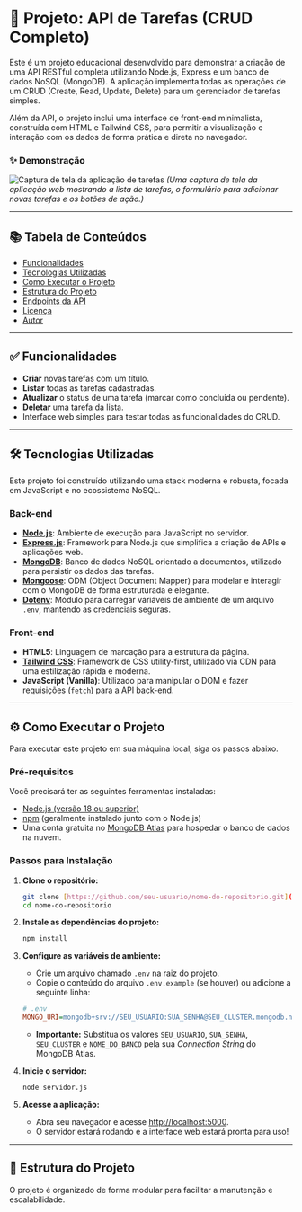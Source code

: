 # 🚀 Projeto: API de Tarefas (CRUD Completo)

Este é um projeto educacional desenvolvido para demonstrar a criação de uma API RESTful completa utilizando Node.js, Express e um banco de dados NoSQL (MongoDB). A aplicação implementa todas as operações de um CRUD (Create, Read, Update, Delete) para um gerenciador de tarefas simples.

Além da API, o projeto inclui uma interface de front-end minimalista, construída com HTML e Tailwind CSS, para permitir a visualização e interação com os dados de forma prática e direta no navegador.

### ✨ Demonstração

![Captura de tela da aplicação de tarefas](https://i.imgur.com/uCg0m0z.png)
*(Uma captura de tela da aplicação web mostrando a lista de tarefas, o formulário para adicionar novas tarefas e os botões de ação.)*

---

## 📚 Tabela de Conteúdos

- [Funcionalidades](#-funcionalidades)
- [Tecnologias Utilizadas](#-tecnologias-utilizadas)
- [Como Executar o Projeto](#-como-executar-o-projeto)
- [Estrutura do Projeto](#-estrutura-do-projeto)
- [Endpoints da API](#-endpoints-da-api)
- [Licença](#-licença)
- [Autor](#-autor)

---

## ✅ Funcionalidades

-   **Criar** novas tarefas com um título.
-   **Listar** todas as tarefas cadastradas.
-   **Atualizar** o status de uma tarefa (marcar como concluída ou pendente).
-   **Deletar** uma tarefa da lista.
-   Interface web simples para testar todas as funcionalidades do CRUD.

---

## 🛠️ Tecnologias Utilizadas

Este projeto foi construído utilizando uma stack moderna e robusta, focada em JavaScript e no ecossistema NoSQL.

### Back-end
-   **[Node.js](https://nodejs.org/)**: Ambiente de execução para JavaScript no servidor.
-   **[Express.js](https://expressjs.com/)**: Framework para Node.js que simplifica a criação de APIs e aplicações web.
-   **[MongoDB](https://www.mongodb.com/)**: Banco de dados NoSQL orientado a documentos, utilizado para persistir os dados das tarefas.
-   **[Mongoose](https://mongoosejs.com/)**: ODM (Object Document Mapper) para modelar e interagir com o MongoDB de forma estruturada e elegante.
-   **[Dotenv](https://github.com/motdotla/dotenv)**: Módulo para carregar variáveis de ambiente de um arquivo `.env`, mantendo as credenciais seguras.

### Front-end
-   **HTML5**: Linguagem de marcação para a estrutura da página.
-   **[Tailwind CSS](https://tailwindcss.com/)**: Framework de CSS utility-first, utilizado via CDN para uma estilização rápida e moderna.
-   **JavaScript (Vanilla)**: Utilizado para manipular o DOM e fazer requisições (`fetch`) para a API back-end.

---

## ⚙️ Como Executar o Projeto

Para executar este projeto em sua máquina local, siga os passos abaixo.

### Pré-requisitos

Você precisará ter as seguintes ferramentas instaladas:
-   [Node.js (versão 18 ou superior)](https://nodejs.org/en/download/)
-   [npm](https://www.npmjs.com/) (geralmente instalado junto com o Node.js)
-   Uma conta gratuita no [MongoDB Atlas](https://www.mongodb.com/cloud/atlas) para hospedar o banco de dados na nuvem.

### Passos para Instalação

1.  **Clone o repositório:**
    ```bash
    git clone [https://github.com/seu-usuario/nome-do-repositorio.git](https://github.com/seu-usuario/nome-do-repositorio.git)
    cd nome-do-repositorio
    ```

2.  **Instale as dependências do projeto:**
    ```bash
    npm install
    ```

3.  **Configure as variáveis de ambiente:**
    -   Crie um arquivo chamado `.env` na raiz do projeto.
    -   Copie o conteúdo do arquivo `.env.example` (se houver) ou adicione a seguinte linha:

    ```ini
    # .env
    MONGO_URI=mongodb+srv://SEU_USUARIO:SUA_SENHA@SEU_CLUSTER.mongodb.net/NOME_DO_BANCO?retryWrites=true&w=majority
    ```
    -   **Importante:** Substitua os valores `SEU_USUARIO`, `SUA_SENHA`, `SEU_CLUSTER` e `NOME_DO_BANCO` pela sua *Connection String* do MongoDB Atlas.

4.  **Inicie o servidor:**
    ```bash
    node servidor.js
    ```

5.  **Acesse a aplicação:**
    -   Abra seu navegador e acesse [http://localhost:5000](http://localhost:5000).
    -   O servidor estará rodando e a interface web estará pronta para uso!

---

## 📁 Estrutura do Projeto

O projeto é organizado de forma modular para facilitar a manutenção e escalabilidade.